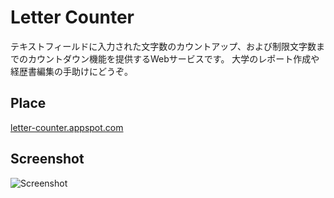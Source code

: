 # Letter Counter
テキストフィールドに入力された文字数のカウントアップ、および制限文字数までのカウントダウン機能を提供するWebサービスです。
大学のレポート作成や経歴書編集の手助けにどうぞ。

## Place
[letter-counter.appspot.com][url]

## Screenshot
![Screenshot](https://raw.github.com/perforb/letter-counter/master/screenshot.png "screenshot")

[url]:http://letter-counter.appspot.com
